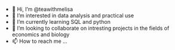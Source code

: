 - 👋 Hi, I’m @teawithmelisa
- 👀 I’m interested in data analysis and practical use
- 🌱 I’m currently learning SQL and python
- 💞️ I’m looking to collaborate on intresting projects in the fields of economics and biology
- 📫 How to reach me ...

<!---
teawithmelisa/teawithmelisa is a ✨ special ✨ repository because its `README.md` (this file) appears on your GitHub profile.
You can click the Preview link to take a look at your changes.
--->
